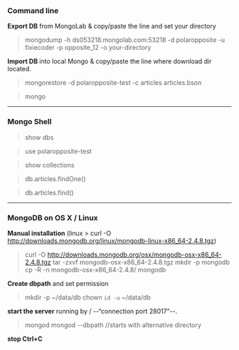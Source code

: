 
### Command line

**Export DB** from MongoLab & copy/paste the line and set your directory
> mongodump -h ds053218.mongolab.com:53218 -d polaropposite -u fixiecoder -p opposite_12 -o your-directory  

**Import DB** into local Mongo & copy/paste the line where download dir located. 
> mongorestore -d polaropposite-test -c articles  articles.bson

> mongo

----------

### Mongo Shell

> show dbs

> use polaropposite-test

> show collections

> db.articles.findOne()

> db.articles.find()

----------

### MongoDB on OS X / Linux

**Manual installation**
(linux > curl -O http://downloads.mongodb.org/linux/mongodb-linux-x86_64-2.4.8.tgz)

> curl -O http://downloads.mongodb.org/osx/mongodb-osx-x86_64-2.4.8.tgz
> tar -zxvf mongodb-osx-x86_64-2.4.8.tgz
> mkdir -p mongodb
> cp -R -n mongodb-osx-x86_64-2.4.8/ mongodb

**Create dbpath** and set permission
> mkdir -p ~/data/db
> chown `id -u` ~/data/db

**start the server** running by / --“connection port 28017“--.
> mongod
> mongod --dbpath  //starts with alternative directory

**stop Ctrl+C**

